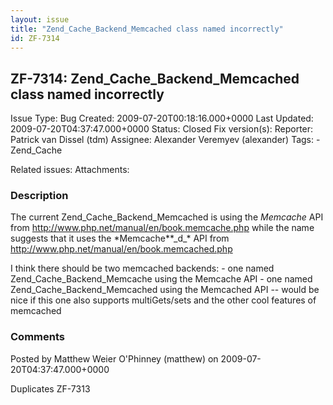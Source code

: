 ```yaml
---
layout: issue
title: "Zend_Cache_Backend_Memcached class named incorrectly"
id: ZF-7314
---
```


ZF-7314: Zend\_Cache\_Backend\_Memcached class named incorrectly
----------------------------------------------------------------

 Issue Type: Bug Created: 2009-07-20T00:18:16.000+0000 Last Updated: 2009-07-20T04:37:47.000+0000 Status: Closed Fix version(s): 
 Reporter:  Patrick van Dissel (tdm)  Assignee:  Alexander Veremyev (alexander)  Tags: - Zend\_Cache
 
 Related issues: 
 Attachments: 
### Description

The current Zend\_Cache\_Backend\_Memcached is using the _Memcache_ API from <http://www.php.net/manual/en/book.memcache.php> while the name suggests that it uses the \*Memcache\*\*\_d\_\* API from <http://www.php.net/manual/en/book.memcached.php>

I think there should be two memcached backends: - one named Zend\_Cache\_Backend\_Memcache using the Memcache API - one named Zend\_Cache\_Backend\_Memcached using the Memcached API -- would be nice if this one also supports multiGets/sets and the other cool features of memcached

 

 

### Comments

Posted by Matthew Weier O'Phinney (matthew) on 2009-07-20T04:37:47.000+0000

Duplicates ZF-7313

 

 